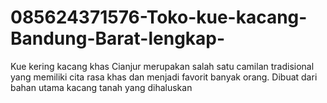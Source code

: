 # 085624371576-Toko-kue-kacang-Bandung-Barat-lengkap-
Kue kering kacang khas Cianjur merupakan salah satu camilan tradisional yang memiliki cita rasa khas dan menjadi favorit banyak orang. Dibuat dari bahan utama kacang tanah yang dihaluskan 
